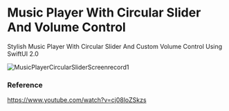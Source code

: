# Music Player With Circular Slider And Volume Control

Stylish Music Player With Circular Slider And Custom Volume Control Using SwiftUI 2.0

![MusicPlayerCircularSliderScreenrecord1](https://user-images.githubusercontent.com/3436468/103436767-4565d000-4c5a-11eb-94a5-26e7856698e6.gif)

### Reference

https://www.youtube.com/watch?v=cj08loZSkzs
